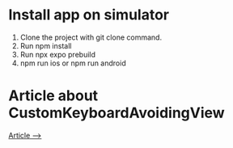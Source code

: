 
# Install app on simulator
1. Clone the project with git clone command.
2. Run npm install
3. Run npx expo prebuild
4. npm run ios or npm run android


# Article about CustomKeyboardAvoidingView
[Article -->](https://github.com/BartoszDadok/CustomKeyboardAvoidingView/new/main?filename=README.md)
